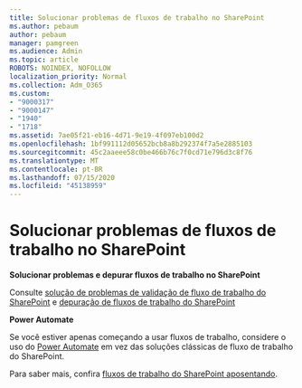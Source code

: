 ```yaml
---
title: Solucionar problemas de fluxos de trabalho no SharePoint
ms.author: pebaum
author: pebaum
manager: pamgreen
ms.audience: Admin
ms.topic: article
ROBOTS: NOINDEX, NOFOLLOW
localization_priority: Normal
ms.collection: Adm_O365
ms.custom:
- "9000317"
- "9000147"
- "1940"
- "1718"
ms.assetid: 7ae05f21-eb16-4d71-9e19-4f097eb100d2
ms.openlocfilehash: 1bf991112d05652bcb8a8b292374f7a5e2885103
ms.sourcegitcommit: 45c2aaeee58c0be466b76c7f0cd71e796d3c8f76
ms.translationtype: MT
ms.contentlocale: pt-BR
ms.lasthandoff: 07/15/2020
ms.locfileid: "45138959"
---
```

# <a name="troubleshoot-workflows-in-sharepoint"></a>Solucionar problemas de fluxos de trabalho no SharePoint

**Solucionar problemas e depurar fluxos de trabalho no SharePoint**

Consulte [solução de problemas de validação de fluxo de trabalho do SharePoint](https://docs.microsoft.com/sharepoint/dev/general-development/troubleshooting-sharepoint-server-workflow-validation-errors-in-visio) e [depuração de fluxos de trabalho do SharePoint](https://docs.microsoft.com/sharepoint/dev/general-development/debugging-sharepoint-server-workflows)

**Power Automate**

Se você estiver apenas começando a usar fluxos de trabalho, considere o uso do [Power Automate](https://docs.microsoft.com/power-automate/modern-approvals) em vez das soluções clássicas de fluxo de trabalho do SharePoint.

Para saber mais, confira [fluxos de trabalho do SharePoint aposentando](https://docs.microsoft.com/alchemyinsights/sharepoint-workflows-retiring).
